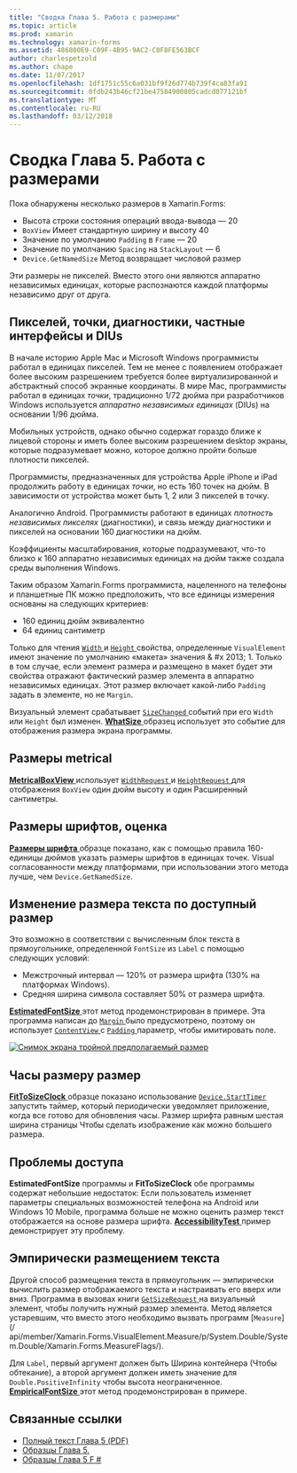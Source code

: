 ```yaml
---
title: "Сводка Глава 5. Работа с размерами"
ms.topic: article
ms.prod: xamarin
ms.technology: xamarin-forms
ms.assetid: 486800E9-C09F-4B95-9AC2-C0F8FE563BCF
author: charlespetzold
ms.author: chape
ms.date: 11/07/2017
ms.openlocfilehash: 1df1751c55c6a031bf9f26d774b739f4ca83fa91
ms.sourcegitcommit: 0fdb243b46cf21be47584900805cadcd077121bf
ms.translationtype: MT
ms.contentlocale: ru-RU
ms.lasthandoff: 03/12/2018
---
```

# <a name="summary-of-chapter-5-dealing-with-sizes"></a>Сводка Глава 5. Работа с размерами

Пока обнаружены несколько размеров в Xamarin.Forms:

- Высота строки состояния операций ввода-вывода — 20
- `BoxView` Имеет стандартную ширину и высоту 40
- Значение по умолчанию `Padding` в `Frame` — 20
- Значение по умолчанию `Spacing` на `StackLayout` — 6
- `Device.GetNamedSize` Метод возвращает числовой размер

Эти размеры не пикселей. Вместо этого они являются аппаратно независимых единицах, которые распознаются каждой платформы независимо друг от друга.

## <a name="pixels-points-dps-dips-and-dius"></a>Пикселей, точки, диагностики, частные интерфейсы и DIUs

В начале историю Apple Mac и Microsoft Windows программисты работал в единицах пикселей. Тем не менее с появлением отображает более высоким разрешением требуется более виртуализированной и абстрактный способ экранные координаты. В мире Mac, программисты работал в единицах *точки*, традиционно 1/72 дюйма при разработчиков Windows используется *аппаратно независимых единицах* (DIUs) на основании 1/96 дюйма.

Мобильных устройств, однако обычно содержат гораздо ближе к лицевой стороны и иметь более высоким разрешением desktop экраны, которые подразумевает можно, которое должно пройти больше плотности пикселей.

Программисты, предназначенных для устройства Apple iPhone и iPad продолжить работу в единицах *точки*, но есть 160 точек на дюйм. В зависимости от устройства может быть 1, 2 или 3 пикселей в точку.

Аналогично Android. Программисты работают в единицах *плотность независимых пикселях* (диагностики), и связь между диагностики и пикселей на основании 160 диагностики на дюйм.

Коэффициенты масштабирования, которые подразумевают, что-то близко к 160 аппаратно независимых единицах на дюйм также создала среды выполнения Windows.

Таким образом Xamarin.Forms программиста, нацеленного на телефоны и планшетные ПК можно предположить, что все единицы измерения основаны на следующих критериев:

- 160 единиц дюйм эквивалентно
- 64 единиц сантиметр

Только для чтения [ `Width` ](https://developer.xamarin.com/api/property/Xamarin.Forms.VisualElement.Width/) и [ `Height` ](https://developer.xamarin.com/api/property/Xamarin.Forms.VisualElement.Height/) свойства, определенные `VisualElement` имеют значение по умолчанию «макета» значения & #x 2013; 1. Только в том случае, если элемент размера и размещено в макет будет эти свойства отражают фактический размер элемента в аппаратно независимых единицах. Этот размер включает какой-либо `Padding` задать в элементе, но не `Margin`.

Визуальный элемент срабатывает [ `SizeChanged` ](https://developer.xamarin.com/api/event/Xamarin.Forms.VisualElement.SizeChanged/) событий при его `Width` или `Height` был изменен. [ **WhatSize** ](https://github.com/xamarin/xamarin-forms-book-samples/tree/master/Chapter05/WhatSize) образец использует это событие для отображения размера экрана программы.

## <a name="metrical-sizes"></a>Размеры metrical

[ **MetricalBoxView** ](https://github.com/xamarin/xamarin-forms-book-samples/tree/master/Chapter05/MetricalBoxView) использует [ `WidthRequest` ](https://developer.xamarin.com/api/property/Xamarin.Forms.VisualElement.WidthRequest/) и [ `HeightRequest` ](https://developer.xamarin.com/api/property/Xamarin.Forms.VisualElement.HeightRequest/) для отображения `BoxView` один дюйм высоту и один Расширенный сантиметры.

## <a name="estimated-font-sizes"></a>Размеры шрифтов, оценка

[ **Размеры шрифта** ](https://github.com/xamarin/xamarin-forms-book-samples/tree/master/Chapter05/FontSizes) образце показано, как с помощью правила 160-единицы дюймов указать размеры шрифтов в единицах точек. Visual согласованности между платформами, при использовании этого метода лучше, чем `Device.GetNamedSize`.

## <a name="fitting-text-to-available-size"></a>Изменение размера текста по доступный размер

Это возможно в соответствии с вычисленным блок текста в прямоугольнике, определенной `FontSize` из `Label` с помощью следующих условий:

- Межстрочный интервал — 120% от размера шрифта (130% на платформах Windows).
- Средняя ширина символа составляет 50% от размера шрифта.

[ **EstimatedFontSize** ](https://github.com/xamarin/xamarin-forms-book-samples/tree/master/Chapter05/EstimatedFontSize) этот метод продемонстрирован в примере. Эта программа написан до [ `Margin` ](https://developer.xamarin.com/api/property/Xamarin.Forms.View.Margin/) было предусмотрено, поэтому он использует [ `ContentView` ](https://developer.xamarin.com/api/type/Xamarin.Forms.ContentView/) с [ `Padding` ](https://developer.xamarin.com/api/property/Xamarin.Forms.Layout.Padding/) параметр, чтобы имитировать поле.

[![Снимок экрана тройной предполагаемый размер](images/ch05fg07-small.png "текста по размеру доступный размер")](images/ch05fg07-large.png#lightbox "текста по размеру доступный размер")

## <a name="a-fit-to-size-clock"></a>Часы размеру размер

[ **FitToSizeClock** ](https://github.com/xamarin/xamarin-forms-book-samples/tree/master/Chapter05/FitToSizeClock) образце показано использование [ `Device.StartTimer` ](https://developer.xamarin.com/api/member/Xamarin.Forms.Device.StartTimer/p/System.TimeSpan/System.Func%7BSystem.Boolean%7D/) запустить таймер, который периодически уведомляет приложение, когда все готово для обновления часы. Размер шрифта равным шестая ширина страницы Чтобы сделать изображение как можно большего размера.

## <a name="accessibility-issues"></a>Проблемы доступа

**EstimatedFontSize** программы и **FitToSizeClock** обе программы содержат небольшие недостаток: Если пользователь изменяет параметры специальных возможностей телефона на Android или Windows 10 Mobile, программа больше не можно оценить размер текст отображается на основе размера шрифта. [ **AccessibilityTest** ](https://github.com/xamarin/xamarin-forms-book-samples/tree/master/Chapter05/AccessibilityTest) пример демонстрирует эту проблему.

## <a name="empirically-fitting-text"></a>Эмпирически размещением текста

Другой способ размещения текста в прямоугольник — эмпирически вычислить размер отображаемого текста и настраивать его вверх или вниз. Программа в вызовах книги [ `GetSizeRequest` ](https://developer.xamarin.com/api/member/Xamarin.Forms.VisualElement.GetSizeRequest/p/System.Double/System.Double/) на визуальный элемент, чтобы получить нужный размер элемента. Метод является устаревшим, что вместо этого необходимо вызвать программ [`Measure`] (/ api/member/Xamarin.Forms.VisualElement.Measure/p/System.Double/System.Double/Xamarin.Forms.MeasureFlags/).

Для `Label`, первый аргумент должен быть Ширина контейнера (Чтобы обтекание), а второй аргумент должен иметь значение для `Double.PositiveInfinity` чтобы высота неограниченное. [ **EmpiricalFontSize** ](https://github.com/xamarin/xamarin-forms-book-samples/tree/master/Chapter05/EmpiricalFontSize) этот метод продемонстрирован в примере.



## <a name="related-links"></a>Связанные ссылки

- [Полный текст Глава 5 (PDF)](https://download.xamarin.com/developer/xamarin-forms-book/XamarinFormsBook-Ch05-Apr2016.pdf)
- [Образцы Глава 5.](https://github.com/xamarin/xamarin-forms-book-samples/tree/master/Chapter05)
- [Образцы Глава 5 F #](https://github.com/xamarin/xamarin-forms-book-samples/tree/master/Chapter05/FS)

